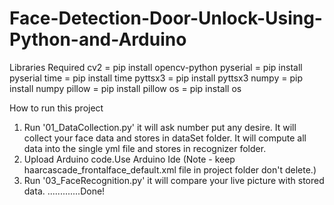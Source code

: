 # Face-Detection-Door-Unlock-Using-Python-and-Arduino

Libraries Required
cv2 = pip install opencv-python
pyserial = pip install pyserial
time = pip install time
pyttsx3 = pip install pyttsx3
numpy = pip install numpy
pillow = pip install pillow
os = pip install os

How to run this project
1) Run '01_DataCollection.py' it will ask number put any desire. It will collect your face data and stores in dataSet folder. It will compute all data into the single yml file and    stores in recognizer folder.
2) Upload Arduino code.Use Arduino Ide (Note - keep haarcascade_frontalface_default.xml file in project folder don't delete.) 
2) Run '03_FaceRecognition.py' it will compare your live picture with stored data.
.............Done!
